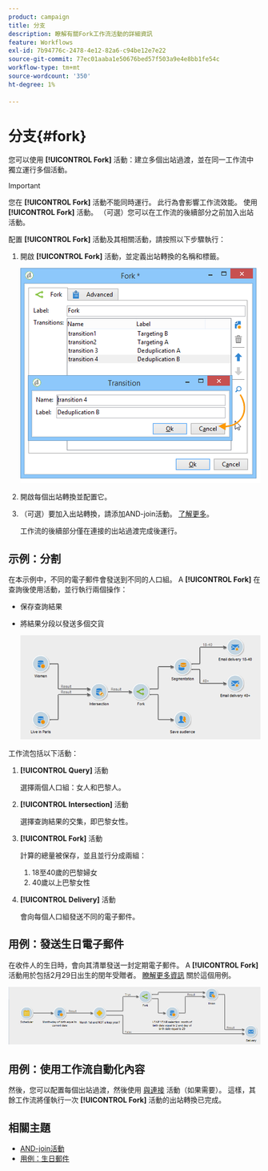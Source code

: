 ```yaml
---
product: campaign
title: 分支
description: 瞭解有關Fork工作流活動的詳細資訊
feature: Workflows
exl-id: 7b94776c-2478-4e12-82a6-c94be12e7e22
source-git-commit: 77ec01aaba1e50676bed57f503a9e4e8bb1fe54c
workflow-type: tm+mt
source-wordcount: '350'
ht-degree: 1%

---
```


# 分支{#fork}



您可以使用 **[!UICONTROL Fork]** 活動：建立多個出站過渡，並在同一工作流中獨立運行多個活動。

>[!IMPORTANT]
>
>您在 **[!UICONTROL Fork]** 活動不能同時運行。 此行為會影響工作流效能。 使用 **[!UICONTROL Fork]** 活動。 （可選）您可以在工作流的後續部分之前加入出站活動。

配置 **[!UICONTROL Fork]** 活動及其相關活動，請按照以下步驟執行：

1. 開啟 **[!UICONTROL Fork]** 活動，並定義出站轉換的名稱和標籤。

   ![](assets/s_user_segmentation_fork.png)

1. 開啟每個出站轉換並配置它。
1. （可選）要加入出站轉換，請添加AND-join活動。 [了解更多](and-join.md)。

   工作流的後續部分僅在連接的出站過渡完成後運行。

## 示例：分割

在本示例中，不同的電子郵件會發送到不同的人口組。 A **[!UICONTROL Fork]** 在查詢後使用活動，並行執行兩個操作：

* 保存查詢結果
* 將結果分段以發送多個交貨

   ![分叉活動沿兩個查詢的交集進行，並位於清單更新活動和拆分活動之前。](assets/wkf_fork_example.png)

工作流包括以下活動：

1. **[!UICONTROL Query]** 活動

   選擇兩個人口組：女人和巴黎人。

1. **[!UICONTROL Intersection]** 活動

   選擇查詢結果的交集，即巴黎女性。

1. **[!UICONTROL Fork]** 活動

   計算的總量被保存，並且並行分成兩組：

   1. 18至40歲的巴黎婦女
   1. 40歲以上巴黎女性

1. **[!UICONTROL Delivery]** 活動

   會向每個人口組發送不同的電子郵件。

## 用例：發送生日電子郵件

在收件人的生日時，會向其清單發送一封定期電子郵件。 A **[!UICONTROL Fork]** 活動用於包括2月29日出生的閏年受贈者。 [瞭解更多資訊](send-a-birthday-email.md) 關於這個用例。

![分叉活動跟在test活動之後，並位於兩個查詢活動之前。](assets/birthday-workflow_usecase_1.png)

## 用例：使用工作流自動化內容


然後，您可以配置每個出站過渡，然後使用 [與連接](and-join.md) 活動（如果需要）。 這樣，其餘工作流將僅執行一次 **[!UICONTROL Fork]** 活動的出站轉換已完成。

## 相關主題

* [AND-join活動](and-join.md)
* [用例：生日郵件](send-a-birthday-email.md)
